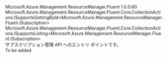 <Type Name="ISubscriptions" FullName="Microsoft.Azure.Management.ResourceManager.Fluent.ISubscriptions">
  <TypeSignature Language="C#" Value="public interface ISubscriptions : Microsoft.Azure.Management.ResourceManager.Fluent.Core.CollectionActions.ISupportsGettingById&lt;Microsoft.Azure.Management.ResourceManager.Fluent.ISubscription&gt;, Microsoft.Azure.Management.ResourceManager.Fluent.Core.CollectionActions.ISupportsListing&lt;Microsoft.Azure.Management.ResourceManager.Fluent.ISubscription&gt;" />
  <TypeSignature Language="ILAsm" Value=".class public interface auto ansi abstract ISubscriptions implements class Microsoft.Azure.Management.ResourceManager.Fluent.Core.CollectionActions.ISupportsGettingById`1&lt;class Microsoft.Azure.Management.ResourceManager.Fluent.ISubscription&gt;, class Microsoft.Azure.Management.ResourceManager.Fluent.Core.CollectionActions.ISupportsListing`1&lt;class Microsoft.Azure.Management.ResourceManager.Fluent.ISubscription&gt;" />
  <TypeSignature Language="DocId" Value="T:Microsoft.Azure.Management.ResourceManager.Fluent.ISubscriptions" />
  <TypeSignature Language="VB.NET" Value="Public Interface ISubscriptions&#xA;Implements ISupportsGettingById(Of ISubscription), ISupportsListing(Of ISubscription)" />
  <TypeSignature Language="F#" Value="type ISubscriptions = interface&#xA;    interface ISupportsListing&lt;ISubscription&gt;&#xA;    interface ISupportsGettingById&lt;ISubscription&gt;" />
  <AssemblyInfo>
    <AssemblyName>Microsoft.Azure.Management.ResourceManager.Fluent</AssemblyName>
    <AssemblyVersion>1.0.0.60</AssemblyVersion>
  </AssemblyInfo>
  <Interfaces>
    <Interface>
      <InterfaceName>Microsoft.Azure.Management.ResourceManager.Fluent.Core.CollectionActions.ISupportsGettingById&lt;Microsoft.Azure.Management.ResourceManager.Fluent.ISubscription&gt;</InterfaceName>
    </Interface>
    <Interface>
      <InterfaceName>Microsoft.Azure.Management.ResourceManager.Fluent.Core.CollectionActions.ISupportsListing&lt;Microsoft.Azure.Management.ResourceManager.Fluent.ISubscription&gt;</InterfaceName>
    </Interface>
  </Interfaces>
  <Docs>
    <summary>
            サブスクリプション管理 API へのエントリ ポイントです。
            </summary>
    <remarks>To be added.</remarks>
  </Docs>
  <Members />
</Type>